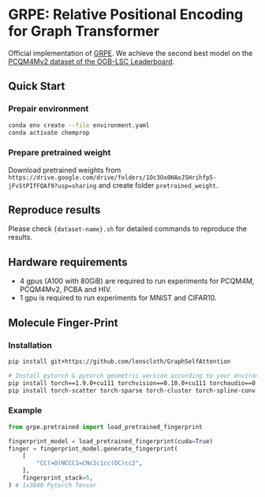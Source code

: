 # GRPE: Relative Positional Encoding for Graph Transformer

Official implementation of [GRPE](https://arxiv.org/abs/2201.12787). 
We achieve the second best model on the [PCQM4Mv2 dataset of the OGB-LSC Leaderboard](https://ogb.stanford.edu/docs/lsc/leaderboards/).


## Quick Start

### Prepair environment
```bash
conda env create --file environment.yaml
conda activate chemprop
```

### Prepare pretrained weight
Download pretrained weights from ```https://drive.google.com/drive/folders/1Oc3Ox0HAoJ5Hrihfp5-jFvStPIfFQAf9?usp=sharing```
and create folder ```pretrained_weight```.


## Reproduce results

Please check ```{dataset-name}.sh``` for detailed commands to reproduce the results.


## Hardware requirements

* 4 gpus (A100 with 80GiB) are required to run experiments for PCQM4M, PCQM4Mv2, PCBA and HIV.
* 1 gpu is required to run experiments for MNIST and CIFAR10.


## Molecule Finger-Print

### Installation
```bash
pip install git+https://github.com/lenscloth/GraphSelfAttention

# Install pytorch & pytorch geometric version according to your environment
pip install torch==1.9.0+cu111 torchvision==0.10.0+cu111 torchaudio==0.9.0 -f https://download.pytorch.org/whl/torch_stable.html
pip install torch-scatter torch-sparse torch-cluster torch-spline-conv torch-geometric -f https://data.pyg.org/whl/torch-1.9.0+cpu.html
```

### Example
```python
from grpe.pretrained import load_pretrained_fingerprint

fingerprint_model = load_pretrained_fingerprint(cuda=True)
finger = fingerprint_model.generate_fingerprint(
    [
        "CC(=O)NCCC1=CNc2c1cc(OC)cc2",
    ],
    fingerprint_stack=5,
) # 1x3840 Pytorch Tensor

```

